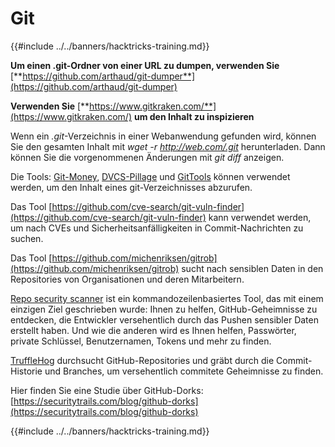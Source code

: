 # Git

{{#include ../../banners/hacktricks-training.md}}

**Um einen .git-Ordner von einer URL zu dumpen, verwenden Sie** [**https://github.com/arthaud/git-dumper**](https://github.com/arthaud/git-dumper)

**Verwenden Sie** [**https://www.gitkraken.com/**](https://www.gitkraken.com/) **um den Inhalt zu inspizieren**

Wenn ein _.git_-Verzeichnis in einer Webanwendung gefunden wird, können Sie den gesamten Inhalt mit _wget -r http://web.com/.git_ herunterladen. Dann können Sie die vorgenommenen Änderungen mit _git diff_ anzeigen.

Die Tools: [Git-Money](https://github.com/dnoiz1/git-money), [DVCS-Pillage](https://github.com/evilpacket/DVCS-Pillage) und [GitTools](https://github.com/internetwache/GitTools) können verwendet werden, um den Inhalt eines git-Verzeichnisses abzurufen.

Das Tool [https://github.com/cve-search/git-vuln-finder](https://github.com/cve-search/git-vuln-finder) kann verwendet werden, um nach CVEs und Sicherheitsanfälligkeiten in Commit-Nachrichten zu suchen.

Das Tool [https://github.com/michenriksen/gitrob](https://github.com/michenriksen/gitrob) sucht nach sensiblen Daten in den Repositories von Organisationen und deren Mitarbeitern.

[Repo security scanner](https://github.com/UKHomeOffice/repo-security-scanner) ist ein kommandozeilenbasiertes Tool, das mit einem einzigen Ziel geschrieben wurde: Ihnen zu helfen, GitHub-Geheimnisse zu entdecken, die Entwickler versehentlich durch das Pushen sensibler Daten erstellt haben. Und wie die anderen wird es Ihnen helfen, Passwörter, private Schlüssel, Benutzernamen, Tokens und mehr zu finden.

[TruffleHog](https://github.com/dxa4481/truffleHog) durchsucht GitHub-Repositories und gräbt durch die Commit-Historie und Branches, um versehentlich commitete Geheimnisse zu finden.

Hier finden Sie eine Studie über GitHub-Dorks: [https://securitytrails.com/blog/github-dorks](https://securitytrails.com/blog/github-dorks)

{{#include ../../banners/hacktricks-training.md}}
